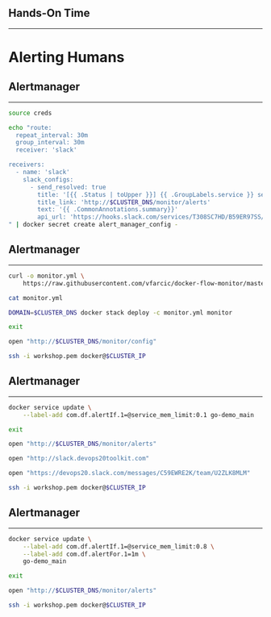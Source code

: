## Hands-On Time

---

# Alerting Humans


## Alertmanager

---

```bash
source creds

echo "route:
  repeat_interval: 30m
  group_interval: 30m
  receiver: 'slack'

receivers:
  - name: 'slack'
    slack_configs:
      - send_resolved: true
        title: '[{{ .Status | toUpper }}] {{ .GroupLabels.service }} service is in danger!'
        title_link: 'http://$CLUSTER_DNS/monitor/alerts'
        text: '{{ .CommonAnnotations.summary}}'
        api_url: 'https://hooks.slack.com/services/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'
" | docker secret create alert_manager_config -
```


## Alertmanager

---

```bash
curl -o monitor.yml \
    https://raw.githubusercontent.com/vfarcic/docker-flow-monitor/master/stacks/docker-flow-monitor-slack.yml

cat monitor.yml

DOMAIN=$CLUSTER_DNS docker stack deploy -c monitor.yml monitor

exit

open "http://$CLUSTER_DNS/monitor/config"

ssh -i workshop.pem docker@$CLUSTER_IP
```


## Alertmanager

---

```bash
docker service update \
    --label-add com.df.alertIf.1=@service_mem_limit:0.1 go-demo_main

exit

open "http://$CLUSTER_DNS/monitor/alerts"

open "http://slack.devops20toolkit.com"

open "https://devops20.slack.com/messages/C59EWRE2K/team/U2ZLK8MLM"

ssh -i workshop.pem docker@$CLUSTER_IP
```


<!-- .slide: data-background="img/slack-alert-manager-diag.png" data-background-size="contain" -->


## Alertmanager

---

```bash
docker service update \
    --label-add com.df.alertIf.1=@service_mem_limit:0.8 \
    --label-add com.df.alertFor.1=1m \
    go-demo_main

exit

open "http://$CLUSTER_DNS/monitor/alerts"

ssh -i workshop.pem docker@$CLUSTER_IP
```
